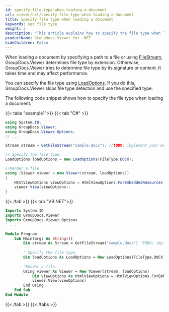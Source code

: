 ```yaml
---
id: specify-file-type-when-loading-a-document
url: viewer/net/specify-file-type-when-loading-a-document
title: Specify file type when loading a document
keywords: set file type
weight: 3
description: "This article explains how to specify the file type when loading a document with GroupDocs.Viewer within your .NET applications."
productName: GroupDocs.Viewer for .NET
hideChildren: False
---
```


When loading a document by specifying a path to a file or using [FileStream](https://docs.microsoft.com/en-us/dotnet/api/system.io.filestream), GroupDocs.Viewer determines file type by extension. Otherwise, GroupDocs.Viewer tries to determine file type by its signature or content. It takes time and may affect performance. 

You can specify the file type using [LoadOptions](https://reference.groupdocs.com/viewer/net/groupdocs.viewer.options/loadoptions). If you do this, GroupDocs.Viewer skips file type detection and use the specified type.

The following code snippet shows how to specify the file type when loading a document:

{{< tabs "example1">}}
{{< tab "C#" >}}
```csharp
using System.IO;
using GroupDocs.Viewer;
using GroupDocs.Viewer.Options;
// ...

Stream stream = GetFileStream("sample.docx"); //TODO: implement your method

// Specify the file type.
LoadOptions loadOptions = new LoadOptions(FileType.DOCX);

//Render a file.
using (Viewer viewer = new Viewer(stream, loadOptions))
{
    HtmlViewOptions viewOptions = HtmlViewOptions.ForEmbeddedResources();
    viewer.View(viewOptions);
}
```
{{< /tab >}}
{{< tab "VB.NET">}}
```vb
Imports System.IO
Imports GroupDocs.Viewer
Imports GroupDocs.Viewer.Options
' ...

Module Program
    Sub Main(args As String())
        Dim stream As Stream = GetFileStream("sample.docx") 'TODO: implement your method
    
        ' Specify the file type.
        Dim loadOptions As LoadOptions = New LoadOptions(FileType.DOCX)
    
        'Render a file.
        Using viewer As Viewer = New Viewer(stream, loadOptions)
            Dim viewOptions As HtmlViewOptions = HtmlViewOptions.ForEmbeddedResources()
            viewer.View(viewOptions)
        End Using
    End Sub
End Module
```
{{< /tab >}}
{{< /tabs >}}
